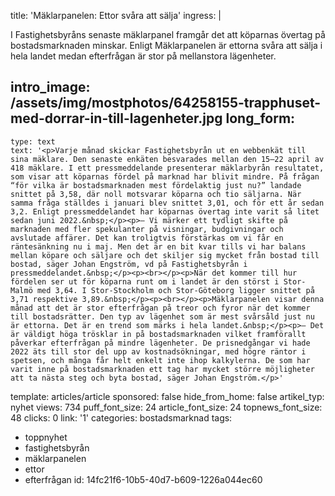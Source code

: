 title: 'Mäklarpanelen: Ettor svåra att sälja'
ingress: |
  <p>I Fastighetsbyråns senaste mäklarpanel framgår det att köparnas övertag på bostadsmarknaden minskar. Enligt Mäklarpanelen är ettorna svåra att sälja i hela landet medan efterfrågan är stor på mellanstora lägenheter.
  </p>
  
intro_image: /assets/img/mostphotos/64258155-trapphuset-med-dorrar-in-till-lagenheter.jpg
long_form:
  -
    type: text
    text: '<p>Varje månad skickar Fastighetsbyrån ut en webbenkät till sina mäklare. Den senaste enkäten besvarades mellan den 15–22 april av 418 mäklare. I ett pressmeddelande presenterar mäklarbyrån resultatet, som visar att köparnas fördel på marknad har blivit mindre. På frågan “för vilka är bostadsmarknaden mest fördelaktig just nu?” landade snittet på 3,58, där noll motsvarar köparna och tio säljarna. När samma fråga ställdes i januari blev snittet 3,01, och för ett år sedan 3,2. Enligt pressmeddelandet har köparnas övertag inte varit så litet sedan juni 2022.&nbsp;</p><p>– Vi märker ett tydligt skifte på marknaden med fler spekulanter på visningar, budgivningar och avslutade affärer. Det kan troligtvis förstärkas om vi får en räntesänkning nu i maj. Men det är en bit kvar tills vi har balans mellan köpare och säljare och det skiljer sig mycket från bostad till bostad, säger Johan Engström, vd på Fastighetsbyrån i pressmeddelandet.&nbsp;</p><p><br></p><p>När det kommer till hur fördelen ser ut för köparna runt om i landet är den störst i Stor-Malmö med 3,64. I Stor-Stockholm och Stor-Göteborg ligger snittet på 3,71 respektive 3,89.&nbsp;</p><p><br></p><p>Mäklarpanelen visar denna månad att det är stor efterfrågan på treor och fyror när det kommer till bostadsrätter. Den typ av lägenhet som är mest svårsåld just nu är ettorna. Det är en trend som märks i hela landet.&nbsp;</p><p>– Det är väldigt höga trösklar in på bostadsmarknaden vilket framförallt påverkar efterfrågan på mindre lägenheter. De prisnedgångar vi hade 2022 äts till stor del upp av kostnadsökningar, med högre räntor i spetsen, och många får helt enkelt inte ihop kalkylerna. De som har varit inne på bostadsmarknaden ett tag har mycket större möjligheter att ta nästa steg och byta bostad, säger Johan Engström.</p>'
template: articles/article
sponsored: false
hide_from_home: false
artikel_typ: nyhet
views: 734
puff_font_size: 24
article_font_size: 24
topnews_font_size: 48
clicks: 0
link: '1'
categories: bostadsmarknad
tags:
  - toppnyhet
  - fastighetsbyrån
  - mäklarpanelen
  - ettor
  - efterfrågan
id: 14fc21f6-10b5-40d7-b609-1226a044ec60
